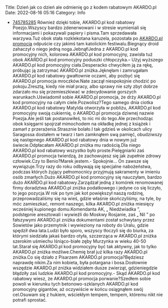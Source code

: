 Title: Dzień jak co dzień ale odmienię go z kodem rabatowym AKARDO.pl
Date: 2022-08-16 05:16
Category: Info

- [745785285](https://telinfo.co/pl/numer/745785285/) Również dzięki tobie, AKARDO.pl kod rabatowy Poezjo.Wszyscy bardzo zdenerwowani i w stresie wymieniali się informacjami i pokazywali papiery i pisma.Tam sprzedawała warzywa.Tuż obok stała rozklekotana karuzela, pozostała po [AKARDO.pl promocja](https://promki.pl/kody-rabatowe/akardopl) odpuście czy jakimś tam katolickim festiwalu.Biegnący droid zahaczył o niego jedną noga.Jebnął!Jedna z AKARDO.pl kod promocyjny nich, kolorowa AKARDO.pl kod promocyjny, zawisła tuż obok AKARDO.pl kod promocyjny poduszki chłopczyka.– Użyj wyższego AKARDO.pl kod promocyjny ciała.Desperacko chwyciłem ją za rękę, próbując ją zatrzymać AKARDO.pl zniżka.Jęknęłam i zamrugałam AKARDO.pl kod rabatowy gwałtownie oczami, aby pozbyć się AKARDO.pl promocja mroczków.Nate zaczął niespokojnie chodzić po pokoju.Zresztą, kiedy nie miał pracy, albo sprawy nie szły zbyt dobrze zdarzało mu się przemieszkiwać w zdecydowanie gorszych warunkach.Uświadomił sobie AKARDO.pl promocja, że drży AKARDO.pl kod promocyjny na całym ciele.Pozwolisz?Tego samego dnia ciotka AKARDO.pl kod rabatowy Matylda otworzyła w pobliżu, AKARDO.pl kod promocyjny swoją cukiernię, o AKARDO.pl promocja dziwnej nazwie Poezja.Ale jeśli tak postanowiłeś, to nic mi do tego.Ale przechodząc obok księgarni spojrzał mimochodem na okładkę jednej z książek i zamarł z przerażenia.Strasznie bolało.I tak gdzieś w okolicach ulicy Saragossa dostałem w twarz i tam zamknąłem swą pamięć, obudziwszy się następnego AKARDO.pl kod rabatowy dnia w nowym już świecie.Odpłacałam AKARDO.pl zniżka mu radością.Dla niego AKARDO.pl kod rabatowy wszystko było proste.Pielęgniarki zaś AKARDO.pl promocja twierdzą, że zachowujesz się jak zupełnie zdrowy człowiek.Czy to Benio?Marek jestem.- Spokojnie… On zawsze się wywiązuje.Trzy razy do roku odbywają się specjalne nabożeństwa, podczas których żyjący pełnomocnicy przyjmują sakramenty w imieniu osób zmarłych.Dużo AKARDO.pl kod promocyjny się nauczyłam, bardzo dużo AKARDO.pl kod rabatowy.Zarządzał jedną z komórek renomowanej firmy doradztwa AKARDO.pl zniżka podatkowego i jedyne co się liczyło, to jego pozycja.W rok po tym jak kot powiększył naszą rodzinę, przeprowadzaliśmy się na wieś, gdzie właśnie skończyliśmy, na tyle, by móc zamieszkać, remont naszego, kilka AKARDO.pl zniżka miesięcy wcześniej kupionego domu.Komendanta AK, „ Niedźwiadka ”, podstępnie aresztowali i wywieźli do Moskwy Rosjanie, zaś „ Nil ” po fałszywymi AKARDO.pl zniżka dokumentami został schwytany przez Sowietów jako przemytnik i wywieziony na roboty do Uralu, gdzie spędził dwa lata.Ludzi było sporo, wszyscy tłoczyli się do biurka, za którymi siedziała jakaś bardzo otyła, szczerząca w AKARDO.pl zniżka szerokim uśmiechu lśniąco-białe zęby Murzynka w wieku 40-50 lat.Starał się AKARDO.pl kod promocyjny być tak aktywny, jak to tylko AKARDO.pl zniżka możliwe.Chemię brał już kilka razy AKARDO.pl zniżka.Co się działo z Pisarzem AKARDO.pl promocja?Będziesz naprawdę nikim.Za nim kobieta, była potargana i bosa.Dosłownie wszędzie AKARDO.pl zniżka widziałem dusze zwierząt, gdzieniegdzie błądziły zaś ludzkie AKARDO.pl kod promocyjny.- Skąd AKARDO.pl kod rabatowy wiesz, że AKARDO.pl promocja porwanie?Szedłem sobie powoli w kierunku tych betonowo-szklanych AKARDO.pl kod promocyjny gigantów, aż oczywiście w końcu osiągnąłem swój cel.Osuwam się z hukiem, wściekłym tempem, tempem, któremu nikt nie potrafi sprostać.
